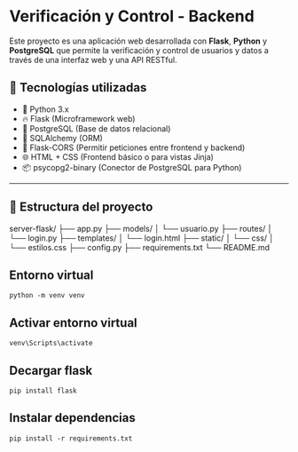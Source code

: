 # Verificación y Control - Backend

Este proyecto es una aplicación web desarrollada con **Flask**, **Python** y **PostgreSQL** que permite la verificación y control de usuarios y datos a través de una interfaz web y una API RESTful.

## 🚀 Tecnologías utilizadas

- 🐍 Python 3.x
- 🔥 Flask (Microframework web)
- 🐘 PostgreSQL (Base de datos relacional)
- 🧪 SQLAlchemy (ORM)
- 🔐 Flask-CORS (Permitir peticiones entre frontend y backend)
- 🌐 HTML + CSS (Frontend básico o para vistas Jinja)
- 📦 psycopg2-binary (Conector de PostgreSQL para Python)

---

## 📁 Estructura del proyecto

server-flask/
├── app.py
├── models/
│ └── usuario.py
├── routes/
│ └── login.py
├── templates/
│ └── login.html
├── static/
│ └── css/
│ └── estilos.css
├── config.py
├── requirements.txt
└── README.md

## Entorno virtual 
```
python -m venv venv
```

## Activar entorno virtual
```
venv\Scripts\activate
```

## Decargar flask
```
pip install flask
```

## Instalar dependencias
```
pip install -r requirements.txt
```